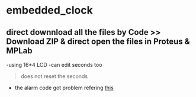 # embedded_clock
## direct downnload all the files by Code >> Download ZIP & direct open the files in Proteus & MPLab 
-using 16*4 LCD
-can edit seconds too 
  >does not reset the seconds
- the alarm code got problem refering [this](https://simple-circuit.com/mplab-xc8-ds3231-alarm-temperature/)
